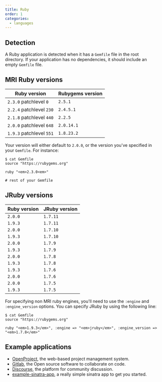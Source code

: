 ```yaml
---
title: Ruby
order: 1
categories:
  - languages
---
```


## Detection

A Ruby application is detected when it has a `Gemfile` file in the root directory. If your application has no dependencies, it should include an empty `Gemfile` file.

## MRI Ruby versions

Ruby version | Rubygems version
--- | ---
`2.3.0` patchlevel `0` | `2.5.1`
`2.2.4` patchlevel `230` | `2.4.5.1`
`2.1.8` patchlevel `440` | `2.2.5`
`2.0.0` patchlevel `648` | `2.0.14.1`
`1.9.3` patchlevel `551` | `1.8.23.2`

Your version will either default to `2.0.0`, or the version you've specified in your `Gemfile`. For instance:

``` command-line
$ cat Gemfile
source "https://rubygems.org"

ruby "<em>2.3.0<em>"

# rest of your Gemfile
```

## JRuby versions

Ruby version | JRuby version
--- | ---
`2.0.0` | `1.7.11`
`1.9.3` | `1.7.11`
`2.0.0` | `1.7.10`
`1.9.3` | `1.7.10`
`2.0.0` | `1.7.9`
`1.9.3` | `1.7.9`
`2.0.0` | `1.7.8`
`1.9.3` | `1.7.8`
`1.9.3` | `1.7.6`
`2.0.0` | `1.7.6`
`2.0.0` | `1.7.5`
`1.9.3` | `1.7.5`

For specifying non MRI ruby engines, you'll need to use the `:engine` and `:engine_version` options. You can specify JRuby by using the following line:

``` command-line
$ cat Gemfile
source "https://rubygems.org"

ruby "<em>1.9.3</em>", :engine => "<em>jruby</em>", :engine_version => "<em>1.7.8</em>"
```

## Example applications

* [OpenProject](https://packager.io/gh/opf/openproject), the web-based project management system.
* [Gitlab](https://packager.io/gh/gitlabhq/gitlabhq), the Open source software to collaborate on code.
* [Discourse](https://packager.io/gh/pkgr/discourse), the platform for community discussion.
* [example-sinatra-app](https://packager.io/gh/pkgr/example-sinatra-app), a really simple sinatra app to get you started.
